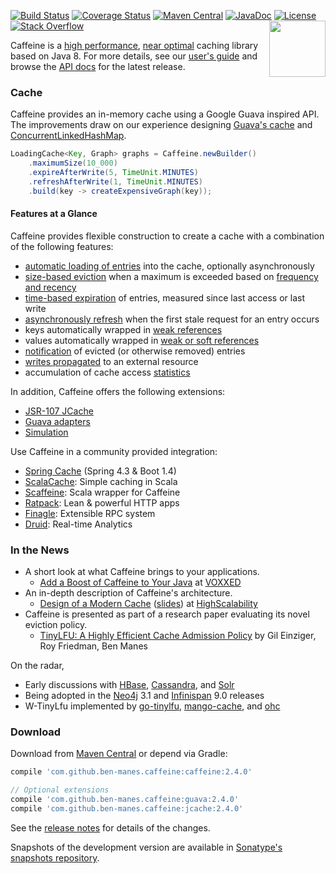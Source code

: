 [![Build Status](https://travis-ci.org/ben-manes/caffeine.svg)](https://travis-ci.org/ben-manes/caffeine)
[![Coverage Status](https://img.shields.io/coveralls/ben-manes/caffeine.svg)](https://coveralls.io/r/ben-manes/caffeine?branch=master)
[![Maven Central](https://maven-badges.herokuapp.com/maven-central/com.github.ben-manes.caffeine/caffeine/badge.svg)](https://maven-badges.herokuapp.com/maven-central/com.github.ben-manes.caffeine/caffeine)
[![JavaDoc](https://javadoc-emblem.rhcloud.com/doc/com.github.ben-manes.caffeine/caffeine/badge.svg)](http://www.javadoc.io/doc/com.github.ben-manes.caffeine/caffeine)
[![License](http://img.shields.io/:license-apache-brightgreen.svg)](http://www.apache.org/licenses/LICENSE-2.0.html)
[![Stack Overflow](http://img.shields.io/:stack%20overflow-caffeine-brightgreen.svg)](http://stackoverflow.com/questions/tagged/caffeine)
<a href="https://github.com/ben-manes/caffeine/wiki">
<img align="right" height="90px" src="https://raw.githubusercontent.com/ben-manes/caffeine/master/wiki/logo.png">
</a>

Caffeine is a [high performance][benchmarks], [near optimal][efficiency] caching library based on
Java 8. For more details, see our [user's guide][users-guide] and browse the [API docs][javadoc] for
the latest release.

### Cache

Caffeine provides an in-memory cache using a Google Guava inspired API. The improvements draw on our
experience designing [Guava's cache][guava-cache] and [ConcurrentLinkedHashMap][clhm].

```java
LoadingCache<Key, Graph> graphs = Caffeine.newBuilder()
    .maximumSize(10_000)
    .expireAfterWrite(5, TimeUnit.MINUTES)
    .refreshAfterWrite(1, TimeUnit.MINUTES)
    .build(key -> createExpensiveGraph(key));
```

#### Features at a Glance

Caffeine provides flexible construction to create a cache with a combination of the following features:
 * [automatic loading of entries][population] into the cache, optionally asynchronously
 * [size-based eviction][size] when a maximum is exceeded based on [frequency and recency][efficiency]
 * [time-based expiration][time] of entries, measured since last access or last write
 * [asynchronously refresh][refresh] when the first stale request for an entry occurs
 * keys automatically wrapped in [weak references][reference]
 * values automatically wrapped in [weak or soft references][reference]
 * [notification][listener] of evicted (or otherwise removed) entries
 * [writes propagated][writer] to an external resource
 * accumulation of cache access [statistics][statistics]

In addition, Caffeine offers the following extensions:
 * [JSR-107 JCache][jsr107]
 * [Guava adapters][guava-adapter]
 * [Simulation][simulator]

Use Caffeine in a community provided integration:
 * [Spring Cache][spring] (Spring 4.3 & Boot 1.4)
 * [ScalaCache][scala-cache]: Simple caching in Scala
 * [Scaffeine][scaffeine]: Scala wrapper for Caffeine
 * [Ratpack][ratpack]: Lean & powerful HTTP apps
 * [Finagle][finagle]: Extensible RPC system
 * [Druid][druid]: Real-time Analytics

### In the News

 * A short look at what Caffeine brings to your applications.
   * [Add a Boost of Caffeine to Your Java][add-a-boost] at [VOXXED][voxxed]
 * An in-depth description of Caffeine's architecture.
   * [Design of a Modern Cache][modern-cache] ([slides][modern-cache-slides]) at [HighScalability][HighScalability]
 * Caffeine is presented as part of a research paper evaluating its novel eviction policy.
   * [TinyLFU: A Highly Efficient Cache Admission Policy][tinylfu] by Gil Einziger, Roy Friedman, Ben Manes

On the radar,
 * Early discussions with [HBase][hbase], [Cassandra][cassandra], and [Solr][solr]
 * Being adopted in the [Neo4j][neo4j] 3.1 and [Infinispan][infinispan] 9.0 releases
 * W-TinyLfu implemented by [go-tinylfu][go-tinylfu], [mango-cache][mango-cache], and [ohc][ohc]

### Download

Download from [Maven Central][maven] or depend via Gradle:

```gradle
compile 'com.github.ben-manes.caffeine:caffeine:2.4.0'

// Optional extensions
compile 'com.github.ben-manes.caffeine:guava:2.4.0'
compile 'com.github.ben-manes.caffeine:jcache:2.4.0'
```

See the [release notes][releases] for details of the changes.

Snapshots of the development version are available in
[Sonatype's snapshots repository][snapshots].

[benchmarks]: https://github.com/ben-manes/caffeine/wiki/Benchmarks
[users-guide]: https://github.com/ben-manes/caffeine/wiki
[javadoc]: http://www.javadoc.io/doc/com.github.ben-manes.caffeine/caffeine
[guava-cache]: https://github.com/google/guava/wiki/CachesExplained
[clhm]: https://code.google.com/p/concurrentlinkedhashmap
[population]: https://github.com/ben-manes/caffeine/wiki/Population
[size]: https://github.com/ben-manes/caffeine/wiki/Eviction#size-based
[time]: https://github.com/ben-manes/caffeine/wiki/Eviction#time-based
[refresh]: https://github.com/ben-manes/caffeine/wiki/Refresh
[reference]: https://github.com/ben-manes/caffeine/wiki/Eviction#reference-based
[listener]: https://github.com/ben-manes/caffeine/wiki/Removal
[writer]: https://github.com/ben-manes/caffeine/wiki/Writer
[statistics]: https://github.com/ben-manes/caffeine/wiki/Statistics
[simulator]: https://github.com/ben-manes/caffeine/wiki/Simulator
[guava-adapter]: https://github.com/ben-manes/caffeine/wiki/Guava
[jsr107]: https://github.com/ben-manes/caffeine/wiki/JCache
[maven]: https://maven-badges.herokuapp.com/maven-central/com.github.ben-manes.caffeine/caffeine
[releases]: https://github.com/ben-manes/caffeine/releases
[snapshots]: https://oss.sonatype.org/content/repositories/snapshots
[efficiency]: https://github.com/ben-manes/caffeine/wiki/Efficiency
[tinylfu]: http://arxiv.org/pdf/1512.00727.pdf
[add-a-boost]: https://www.voxxed.com/blog/2015/12/add-a-boost-of-caffeine-to-your-java
[voxxed]: https://www.voxxed.com
[modern-cache]: http://highscalability.com/blog/2016/1/25/design-of-a-modern-cache.html
[modern-cache-slides]: https://docs.google.com/presentation/d/1NlDxyXsUG1qlVHMl4vsUUBQfAJ2c2NsFPNPr2qymIBs
[highscalability]: http://highscalability.com
[spring]: http://docs.spring.io/spring/docs/current/spring-framework-reference/html/cache.html#cache-store-configuration-caffeine
[scala-cache]: https://github.com/cb372/scalacache
[scaffeine]: https://github.com/blemale/scaffeine
[hbase]: https://issues.apache.org/jira/browse/HBASE-15560
[cassandra]: https://issues.apache.org/jira/browse/CASSANDRA-10855
[solr]: https://issues.apache.org/jira/browse/SOLR-8241
[infinispan]: http://blog.infinispan.org/2016/12/data-container-changes-part-1.html
[neo4j]: https://github.com/neo4j/neo4j
[ohc]: https://github.com/snazy/ohc/issues/34
[go-tinylfu]: https://github.com/dgryski/go-tinylfu
[mango-cache]: https://github.com/goburrow/cache
[ratpack]: https://github.com/ratpack/ratpack
[finagle]: https://github.com/twitter/finagle
[druid]: https://github.com/druid-io/druid
